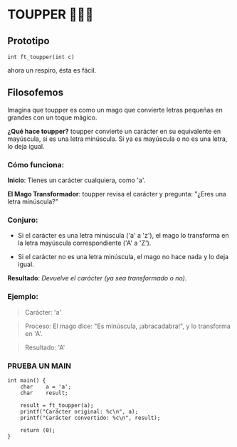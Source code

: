 # TOUPPER 🔡✨🔠
## Prototipo
``` int	ft_toupper(int c) ```

ahora un respiro, ésta es fácil.
## Filosofemos  
Imagina que toupper es como un mago que convierte letras pequeñas en grandes con un toque mágico.

**¿Qué hace toupper?**
toupper convierte un carácter en su equivalente en mayúscula, si es una letra minúscula. Si ya es mayúscula o no es una letra, lo deja igual.

### Cómo funciona:
**Inicio**: Tienes un carácter cualquiera, como 'a'.

**El Mago Transformador**: toupper revisa el carácter y pregunta: "¿Eres una letra minúscula?"

### Conjuro:

- Si el carácter es una letra minúscula ('a' a 'z'), el mago lo transforma en la letra mayúscula correspondiente ('A' a 'Z').

- Si el carácter no es una letra minúscula, el mago no hace nada y lo deja igual.

**Resultado**: *Devuelve el carácter (ya sea transformado o no).*

### Ejemplo:
>Carácter: 'a'

>Proceso: El mago dice: "Es minúscula, ¡abracadabra!", y lo transforma en 'A'.

>Resultado: 'A'

### PRUEBA UN MAIN
```
int main() {
	char	a = 'a';
	char	result;

	result = ft_toupper(a);
	printf("Carácter original: %c\n", a);
	printf("Carácter convertido: %c\n", result);

	return (0);
}
``` 
